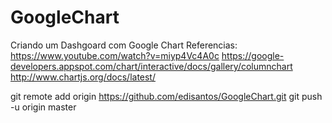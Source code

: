 # GoogleChart
Criando um Dashgoard com Google Chart
Referencias:
https://www.youtube.com/watch?v=miyp4Vc4A0c
https://google-developers.appspot.com/chart/interactive/docs/gallery/columnchart
http://www.chartjs.org/docs/latest/



git remote add origin https://github.com/edisantos/GoogleChart.git
git push -u origin master
